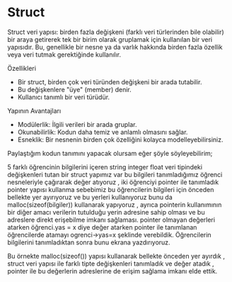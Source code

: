 # Struct
Struct veri yapısı:
birden fazla değişkeni (farklı veri türlerinden bile olabilir) bir araya getirerek tek bir birim olarak gruplamak için kullanılan bir veri yapısıdır. Bu, genellikle bir nesne ya da varlık hakkında birden fazla özellik veya veri tutmak gerektiğinde kullanılır.

Özellikleri
* Bir struct, birden çok veri türünden değişkeni bir arada tutabilir.
* Bu değişkenlere "üye" (member) denir.
* Kullanıcı tanımlı bir veri türüdür.

Yapının Avantajları
* Modülerlik: İlgili verileri bir arada gruplar.
* Okunabilirlik: Kodun daha temiz ve anlamlı olmasını sağlar.
* Esneklik: Bir nesnenin birden çok özelliğini kolayca modelleyebilirsiniz.

Paylaştığım kodun tanımını yapacak olursam eğer şöyle söyleyebilirim;

5 farklı öğrencinin bilgilerini içeren string integer float veri tipindeki değişkenleri tutan bir struct yapımız var bu bilgileri tanımladığımız öğrenci nesneleriyle çağırarak değer atıyoruz , iki öğrenciyi pointer ile tanımladık pointer yapısı kullanma sebebimiz bu öğrencilerin bilgileri için önceden bellekte yer ayırıyoruz ve bu yerleri kullanıyoruz bunu da malloc(sizeof(bilgiler)) kullanarak yapıyoruz , ayrıca pointerin kullanımının bir diğer amacı verilerin tutulduğu yerin adresine sahip olması ve bu adreslere direkt erişebilme imkanı sağlaması. pointer olmayan değerleri atarken öğrenci.yas = x diye değer atarken pointer ile tanımlanan öğrencilerde atamayı ogrenci->yas=x şeklinde verebildik.
Öğrencilerin bilgilerini tanımladıktan sonra bunu ekrana yazdırıyoruz.

Bu örnekte malloc(sizeof()) yapısı kullanarak bellekte önceden yer ayırdık , struct veri yapısı ile farklı tipte değişkenleri tanımladık ve değer atadık , pointer ile bu değerlerin adreslerine de erişim sağlama imkanı elde ettik.

